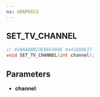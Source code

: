 ```yaml
---
ns: GRAPHICS
---
```

## SET_TV_CHANNEL

```c
// 0xBAABBB23EB6E484E 0x41A8A627
void SET_TV_CHANNEL(int channel);
```


## Parameters
* **channel**: 

